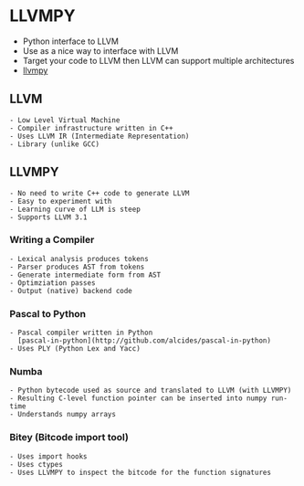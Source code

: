 # LLVMPY

- Python interface to LLVM
- Use as a nice way to interface with LLVM
- Target your code to LLVM then LLVM can support multiple architectures
- [llvmpy](http://llvmpy.org)

## LLVM

    - Low Level Virtual Machine
    - Compiler infrastructure written in C++
    - Uses LLVM IR (Intermediate Representation)
    - Library (unlike GCC)

## LLVMPY

    - No need to write C++ code to generate LLVM
    - Easy to experiment with
    - Learning curve of LLM is steep
    - Supports LLVM 3.1

### Writing a Compiler

    - Lexical analysis produces tokens
    - Parser produces AST from tokens
    - Generate intermediate form from AST
    - Optimziation passes
    - Output (native) backend code

### Pascal to Python

    - Pascal compiler written in Python
      [pascal-in-python](http://github.com/alcides/pascal-in-python)
    - Uses PLY (Python Lex and Yacc)

### Numba

    - Python bytecode used as source and translated to LLVM (with LLVMPY)
    - Resulting C-level function pointer can be inserted into numpy run-time
    - Understands numpy arrays

### Bitey (Bitcode import tool)

    - Uses import hooks
    - Uses ctypes
    - Uses LLVMPY to inspect the bitcode for the function signatures
